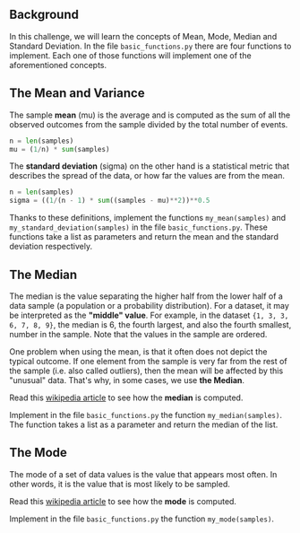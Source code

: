 ## Background

In this challenge, we will learn the concepts of Mean, Mode, Median and Standard Deviation. In the file `basic_functions.py` there are four functions to implement. Each one of those functions will implement one of the aforementioned concepts.

## The Mean and Variance
The sample **mean** (mu) is the average and is computed as the sum of all the observed outcomes from the sample divided by the total number of events.
```python
n = len(samples)
mu = (1/n) * sum(samples)
```

The **standard deviation** (sigma) on the other hand is a statistical metric that describes the spread of the data, or how far the values are from the mean.
```python
n = len(samples)
sigma = ((1/(n - 1) * sum((samples - mu)**2))**0.5
```

Thanks to these definitions, implement the functions `my_mean(samples)` and `my_standard_deviation(samples)` in the file `basic_functions.py`. These functions take a list as parameters and return the mean and the standard deviation respectively.

## The Median

The median is the value separating the higher half from the lower half of a data sample (a population or a probability distribution). For a dataset, it may be interpreted as the **"middle" value**. For example, in the dataset `{1, 3, 3, 6, 7, 8, 9}`, the median is 6, the fourth largest, and also the fourth smallest, number in the sample. Note that the values in the sample are ordered.

One problem when using the mean, is that it often does not depict the typical outcome. If one element from the sample is very far from the rest of the sample (i.e. also called outliers), then the mean will be affected by this "unusual" data. That's why, in some cases, we use **the Median**.

Read this [wikipedia article](https://en.wikipedia.org/wiki/Median) to see how the **median** is computed.

Implement in the file `basic_functions.py` the function `my_median(samples)`. The function takes a list as a parameter and return the median of the list.

## The Mode

The mode of a set of data values is the value that appears most often. In other words, it is the value that is most likely to be sampled.

Read this [wikipedia article](https://en.wikipedia.org/wiki/Mode_(statistics)) to see how the **mode** is computed.

Implement in the file `basic_functions.py` the function `my_mode(samples)`.
